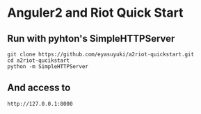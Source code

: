 # Anguler2 and Riot Quick Start

## Run with pyhton's SimpleHTTPServer

```
git clone https://github.com/eyasuyuki/a2riot-quickstart.git
cd a2riot-qucikstart
python -m SimpleHTTPServer
```

## And access to

```
http://127.0.0.1:8000
```
